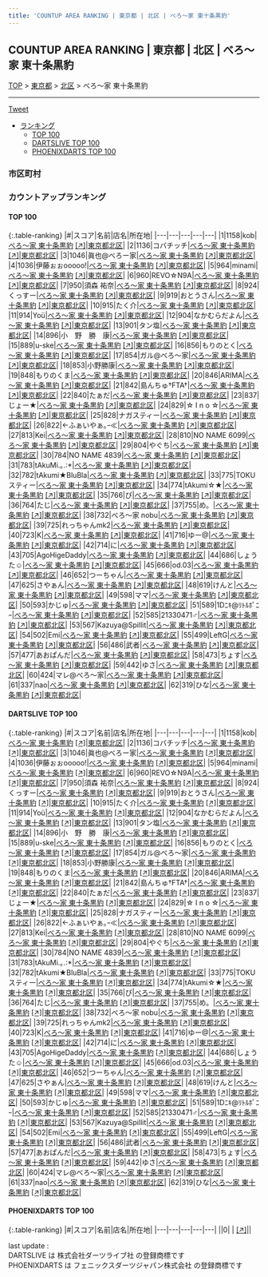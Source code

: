 ```yaml
---
title: 'COUNTUP AREA RANKING | 東京都 | 北区 | べろ～家 東十条黒豹'
---
```

## COUNTUP AREA RANKING | 東京都 | 北区 | べろ～家 東十条黒豹

[TOP](/darts/rank/) > [東京都](/darts/rank/東京都/) > [北区](/darts/rank/東京都/北区/) > べろ～家 東十条黒豹

___

<a href="https://twitter.com/share?ref_src=twsrc%5Etfw" data-text="COUNTUP AREA RANKING | 東京都北区べろ～家 東十条黒豹" class="twitter-share-button" data-hashtags="DARTSLIVE,PHOENIXDARTS,darts,ダーツ" data-show-count="false">Tweet</a>

* [ランキング](#カウントアップランキング)
    * [TOP 100](#top-100)
    * [DARTSLIVE TOP 100](#dartslive-top-100)
    * [PHOENIXDARTS TOP 100](#phoenixdarts-top-100)

### 市区町村

<ul>

</ul>

### カウントアップランキング

#### TOP 100



{:.table-ranking}
|#|スコア|名前|店名|所在地|
|---|---|---|---|---|
|1|1158|<span class="rank-name-dl">kob</span>|<a href="/darts/rank/shops/58085cd8b13e39d80d9b047a20a7ba1e.html">べろ～家 東十条黒豹</a> <a href="https://search.dartslive.com/jp/shop/58085cd8b13e39d80d9b047a20a7ba1e">[↗]</a>|<a href="/darts/rank/東京都/北区">東京都北区</a>|
|2|1136|<span class="rank-name-dl">コバチッチ</span>|<a href="/darts/rank/shops/58085cd8b13e39d80d9b047a20a7ba1e.html">べろ～家 東十条黒豹</a> <a href="https://search.dartslive.com/jp/shop/58085cd8b13e39d80d9b047a20a7ba1e">[↗]</a>|<a href="/darts/rank/東京都/北区">東京都北区</a>|
|3|1046|<span class="rank-name-dl">眞也@べろー家</span>|<a href="/darts/rank/shops/58085cd8b13e39d80d9b047a20a7ba1e.html">べろ～家 東十条黒豹</a> <a href="https://search.dartslive.com/jp/shop/58085cd8b13e39d80d9b047a20a7ba1e">[↗]</a>|<a href="/darts/rank/東京都/北区">東京都北区</a>|
|4|1036|<span class="rank-name-dl">伊藤ぉぉooooo!</span>|<a href="/darts/rank/shops/58085cd8b13e39d80d9b047a20a7ba1e.html">べろ～家 東十条黒豹</a> <a href="https://search.dartslive.com/jp/shop/58085cd8b13e39d80d9b047a20a7ba1e">[↗]</a>|<a href="/darts/rank/東京都/北区">東京都北区</a>|
|5|964|<span class="rank-name-dl">minami</span>|<a href="/darts/rank/shops/58085cd8b13e39d80d9b047a20a7ba1e.html">べろ～家 東十条黒豹</a> <a href="https://search.dartslive.com/jp/shop/58085cd8b13e39d80d9b047a20a7ba1e">[↗]</a>|<a href="/darts/rank/東京都/北区">東京都北区</a>|
|6|960|<span class="rank-name-dl">REVO☆N9A</span>|<a href="/darts/rank/shops/58085cd8b13e39d80d9b047a20a7ba1e.html">べろ～家 東十条黒豹</a> <a href="https://search.dartslive.com/jp/shop/58085cd8b13e39d80d9b047a20a7ba1e">[↗]</a>|<a href="/darts/rank/東京都/北区">東京都北区</a>|
|7|950|<span class="rank-name-dl">須森 祐奈</span>|<a href="/darts/rank/shops/58085cd8b13e39d80d9b047a20a7ba1e.html">べろ～家 東十条黒豹</a> <a href="https://search.dartslive.com/jp/shop/58085cd8b13e39d80d9b047a20a7ba1e">[↗]</a>|<a href="/darts/rank/東京都/北区">東京都北区</a>|
|8|924|<span class="rank-name-dl">くっすー</span>|<a href="/darts/rank/shops/58085cd8b13e39d80d9b047a20a7ba1e.html">べろ～家 東十条黒豹</a> <a href="https://search.dartslive.com/jp/shop/58085cd8b13e39d80d9b047a20a7ba1e">[↗]</a>|<a href="/darts/rank/東京都/北区">東京都北区</a>|
|9|919|<span class="rank-name-dl">おとうさん</span>|<a href="/darts/rank/shops/58085cd8b13e39d80d9b047a20a7ba1e.html">べろ～家 東十条黒豹</a> <a href="https://search.dartslive.com/jp/shop/58085cd8b13e39d80d9b047a20a7ba1e">[↗]</a>|<a href="/darts/rank/東京都/北区">東京都北区</a>|
|10|915|<span class="rank-name-dl">たく介</span>|<a href="/darts/rank/shops/58085cd8b13e39d80d9b047a20a7ba1e.html">べろ～家 東十条黒豹</a> <a href="https://search.dartslive.com/jp/shop/58085cd8b13e39d80d9b047a20a7ba1e">[↗]</a>|<a href="/darts/rank/東京都/北区">東京都北区</a>|
|11|914|<span class="rank-name-dl">Yoü</span>|<a href="/darts/rank/shops/58085cd8b13e39d80d9b047a20a7ba1e.html">べろ～家 東十条黒豹</a> <a href="https://search.dartslive.com/jp/shop/58085cd8b13e39d80d9b047a20a7ba1e">[↗]</a>|<a href="/darts/rank/東京都/北区">東京都北区</a>|
|12|904|<span class="rank-name-dl">なかむらだよん</span>|<a href="/darts/rank/shops/58085cd8b13e39d80d9b047a20a7ba1e.html">べろ～家 東十条黒豹</a> <a href="https://search.dartslive.com/jp/shop/58085cd8b13e39d80d9b047a20a7ba1e">[↗]</a>|<a href="/darts/rank/東京都/北区">東京都北区</a>|
|13|901|<span class="rank-name-dl">タン塩</span>|<a href="/darts/rank/shops/58085cd8b13e39d80d9b047a20a7ba1e.html">べろ～家 東十条黒豹</a> <a href="https://search.dartslive.com/jp/shop/58085cd8b13e39d80d9b047a20a7ba1e">[↗]</a>|<a href="/darts/rank/東京都/北区">東京都北区</a>|
|14|896|<span class="rank-name-dl">小　野　勝　康</span>|<a href="/darts/rank/shops/58085cd8b13e39d80d9b047a20a7ba1e.html">べろ～家 東十条黒豹</a> <a href="https://search.dartslive.com/jp/shop/58085cd8b13e39d80d9b047a20a7ba1e">[↗]</a>|<a href="/darts/rank/東京都/北区">東京都北区</a>|
|15|889|<span class="rank-name-dl">u-ske</span>|<a href="/darts/rank/shops/58085cd8b13e39d80d9b047a20a7ba1e.html">べろ～家 東十条黒豹</a> <a href="https://search.dartslive.com/jp/shop/58085cd8b13e39d80d9b047a20a7ba1e">[↗]</a>|<a href="/darts/rank/東京都/北区">東京都北区</a>|
|16|856|<span class="rank-name-dl">もりのとく</span>|<a href="/darts/rank/shops/58085cd8b13e39d80d9b047a20a7ba1e.html">べろ～家 東十条黒豹</a> <a href="https://search.dartslive.com/jp/shop/58085cd8b13e39d80d9b047a20a7ba1e">[↗]</a>|<a href="/darts/rank/東京都/北区">東京都北区</a>|
|17|854|<span class="rank-name-dl">ガル@べろ〜家</span>|<a href="/darts/rank/shops/58085cd8b13e39d80d9b047a20a7ba1e.html">べろ～家 東十条黒豹</a> <a href="https://search.dartslive.com/jp/shop/58085cd8b13e39d80d9b047a20a7ba1e">[↗]</a>|<a href="/darts/rank/東京都/北区">東京都北区</a>|
|18|853|<span class="rank-name-dl">小野勝康</span>|<a href="/darts/rank/shops/58085cd8b13e39d80d9b047a20a7ba1e.html">べろ～家 東十条黒豹</a> <a href="https://search.dartslive.com/jp/shop/58085cd8b13e39d80d9b047a20a7ba1e">[↗]</a>|<a href="/darts/rank/東京都/北区">東京都北区</a>|
|19|848|<span class="rank-name-dl">もりのくま</span>|<a href="/darts/rank/shops/58085cd8b13e39d80d9b047a20a7ba1e.html">べろ～家 東十条黒豹</a> <a href="https://search.dartslive.com/jp/shop/58085cd8b13e39d80d9b047a20a7ba1e">[↗]</a>|<a href="/darts/rank/東京都/北区">東京都北区</a>|
|20|846|<span class="rank-name-dl">ARIMA</span>|<a href="/darts/rank/shops/58085cd8b13e39d80d9b047a20a7ba1e.html">べろ～家 東十条黒豹</a> <a href="https://search.dartslive.com/jp/shop/58085cd8b13e39d80d9b047a20a7ba1e">[↗]</a>|<a href="/darts/rank/東京都/北区">東京都北区</a>|
|21|842|<span class="rank-name-dl">島んちゅ†FTA†</span>|<a href="/darts/rank/shops/58085cd8b13e39d80d9b047a20a7ba1e.html">べろ～家 東十条黒豹</a> <a href="https://search.dartslive.com/jp/shop/58085cd8b13e39d80d9b047a20a7ba1e">[↗]</a>|<a href="/darts/rank/東京都/北区">東京都北区</a>|
|22|840|<span class="rank-name-dl">たぁだ</span>|<a href="/darts/rank/shops/58085cd8b13e39d80d9b047a20a7ba1e.html">べろ～家 東十条黒豹</a> <a href="https://search.dartslive.com/jp/shop/58085cd8b13e39d80d9b047a20a7ba1e">[↗]</a>|<a href="/darts/rank/東京都/北区">東京都北区</a>|
|23|837|<span class="rank-name-dl">じょー★</span>|<a href="/darts/rank/shops/58085cd8b13e39d80d9b047a20a7ba1e.html">べろ～家 東十条黒豹</a> <a href="https://search.dartslive.com/jp/shop/58085cd8b13e39d80d9b047a20a7ba1e">[↗]</a>|<a href="/darts/rank/東京都/北区">東京都北区</a>|
|24|829|<span class="rank-name-dl">☆ I n o ☆</span>|<a href="/darts/rank/shops/58085cd8b13e39d80d9b047a20a7ba1e.html">べろ～家 東十条黒豹</a> <a href="https://search.dartslive.com/jp/shop/58085cd8b13e39d80d9b047a20a7ba1e">[↗]</a>|<a href="/darts/rank/東京都/北区">東京都北区</a>|
|25|828|<span class="rank-name-dl">ナガスティー</span>|<a href="/darts/rank/shops/58085cd8b13e39d80d9b047a20a7ba1e.html">べろ～家 東十条黒豹</a> <a href="https://search.dartslive.com/jp/shop/58085cd8b13e39d80d9b047a20a7ba1e">[↗]</a>|<a href="/darts/rank/東京都/北区">東京都北区</a>|
|26|822|<span class="rank-name-dl">←ふぁいやぁ｡ｰ≪</span>|<a href="/darts/rank/shops/58085cd8b13e39d80d9b047a20a7ba1e.html">べろ～家 東十条黒豹</a> <a href="https://search.dartslive.com/jp/shop/58085cd8b13e39d80d9b047a20a7ba1e">[↗]</a>|<a href="/darts/rank/東京都/北区">東京都北区</a>|
|27|813|<span class="rank-name-dl">Kei</span>|<a href="/darts/rank/shops/58085cd8b13e39d80d9b047a20a7ba1e.html">べろ～家 東十条黒豹</a> <a href="https://search.dartslive.com/jp/shop/58085cd8b13e39d80d9b047a20a7ba1e">[↗]</a>|<a href="/darts/rank/東京都/北区">東京都北区</a>|
|28|810|<span class="rank-name-dl">NO NAME 6099</span>|<a href="/darts/rank/shops/58085cd8b13e39d80d9b047a20a7ba1e.html">べろ～家 東十条黒豹</a> <a href="https://search.dartslive.com/jp/shop/58085cd8b13e39d80d9b047a20a7ba1e">[↗]</a>|<a href="/darts/rank/東京都/北区">東京都北区</a>|
|29|804|<span class="rank-name-dl">やぐち</span>|<a href="/darts/rank/shops/58085cd8b13e39d80d9b047a20a7ba1e.html">べろ～家 東十条黒豹</a> <a href="https://search.dartslive.com/jp/shop/58085cd8b13e39d80d9b047a20a7ba1e">[↗]</a>|<a href="/darts/rank/東京都/北区">東京都北区</a>|
|30|784|<span class="rank-name-dl">NO NAME 4839</span>|<a href="/darts/rank/shops/58085cd8b13e39d80d9b047a20a7ba1e.html">べろ～家 東十条黒豹</a> <a href="https://search.dartslive.com/jp/shop/58085cd8b13e39d80d9b047a20a7ba1e">[↗]</a>|<a href="/darts/rank/東京都/北区">東京都北区</a>|
|31|783|<span class="rank-name-dl">tAkuMi.｡.:*</span>|<a href="/darts/rank/shops/58085cd8b13e39d80d9b047a20a7ba1e.html">べろ～家 東十条黒豹</a> <a href="https://search.dartslive.com/jp/shop/58085cd8b13e39d80d9b047a20a7ba1e">[↗]</a>|<a href="/darts/rank/東京都/北区">東京都北区</a>|
|32|782|<span class="rank-name-dl">tAkumi★BluBla</span>|<a href="/darts/rank/shops/58085cd8b13e39d80d9b047a20a7ba1e.html">べろ～家 東十条黒豹</a> <a href="https://search.dartslive.com/jp/shop/58085cd8b13e39d80d9b047a20a7ba1e">[↗]</a>|<a href="/darts/rank/東京都/北区">東京都北区</a>|
|33|775|<span class="rank-name-dl">TOKUスティー</span>|<a href="/darts/rank/shops/58085cd8b13e39d80d9b047a20a7ba1e.html">べろ～家 東十条黒豹</a> <a href="https://search.dartslive.com/jp/shop/58085cd8b13e39d80d9b047a20a7ba1e">[↗]</a>|<a href="/darts/rank/東京都/北区">東京都北区</a>|
|34|774|<span class="rank-name-dl">tAkumi☆★</span>|<a href="/darts/rank/shops/58085cd8b13e39d80d9b047a20a7ba1e.html">べろ～家 東十条黒豹</a> <a href="https://search.dartslive.com/jp/shop/58085cd8b13e39d80d9b047a20a7ba1e">[↗]</a>|<a href="/darts/rank/東京都/北区">東京都北区</a>|
|35|766|<span class="rank-name-dl">ぴ</span>|<a href="/darts/rank/shops/58085cd8b13e39d80d9b047a20a7ba1e.html">べろ～家 東十条黒豹</a> <a href="https://search.dartslive.com/jp/shop/58085cd8b13e39d80d9b047a20a7ba1e">[↗]</a>|<a href="/darts/rank/東京都/北区">東京都北区</a>|
|36|764|<span class="rank-name-dl">たじ</span>|<a href="/darts/rank/shops/58085cd8b13e39d80d9b047a20a7ba1e.html">べろ～家 東十条黒豹</a> <a href="https://search.dartslive.com/jp/shop/58085cd8b13e39d80d9b047a20a7ba1e">[↗]</a>|<a href="/darts/rank/東京都/北区">東京都北区</a>|
|37|755|<span class="rank-name-dl">め。</span>|<a href="/darts/rank/shops/58085cd8b13e39d80d9b047a20a7ba1e.html">べろ～家 東十条黒豹</a> <a href="https://search.dartslive.com/jp/shop/58085cd8b13e39d80d9b047a20a7ba1e">[↗]</a>|<a href="/darts/rank/東京都/北区">東京都北区</a>|
|38|732|<span class="rank-name-dl">べろ〜家 nobu</span>|<a href="/darts/rank/shops/58085cd8b13e39d80d9b047a20a7ba1e.html">べろ～家 東十条黒豹</a> <a href="https://search.dartslive.com/jp/shop/58085cd8b13e39d80d9b047a20a7ba1e">[↗]</a>|<a href="/darts/rank/東京都/北区">東京都北区</a>|
|39|725|<span class="rank-name-dl">れっちゃんmk2</span>|<a href="/darts/rank/shops/58085cd8b13e39d80d9b047a20a7ba1e.html">べろ～家 東十条黒豹</a> <a href="https://search.dartslive.com/jp/shop/58085cd8b13e39d80d9b047a20a7ba1e">[↗]</a>|<a href="/darts/rank/東京都/北区">東京都北区</a>|
|40|723|<span class="rank-name-dl">K</span>|<a href="/darts/rank/shops/58085cd8b13e39d80d9b047a20a7ba1e.html">べろ～家 東十条黒豹</a> <a href="https://search.dartslive.com/jp/shop/58085cd8b13e39d80d9b047a20a7ba1e">[↗]</a>|<a href="/darts/rank/東京都/北区">東京都北区</a>|
|41|716|<span class="rank-name-dl">ゆー@</span>|<a href="/darts/rank/shops/58085cd8b13e39d80d9b047a20a7ba1e.html">べろ～家 東十条黒豹</a> <a href="https://search.dartslive.com/jp/shop/58085cd8b13e39d80d9b047a20a7ba1e">[↗]</a>|<a href="/darts/rank/東京都/北区">東京都北区</a>|
|42|714|<span class="rank-name-dl">に</span>|<a href="/darts/rank/shops/58085cd8b13e39d80d9b047a20a7ba1e.html">べろ～家 東十条黒豹</a> <a href="https://search.dartslive.com/jp/shop/58085cd8b13e39d80d9b047a20a7ba1e">[↗]</a>|<a href="/darts/rank/東京都/北区">東京都北区</a>|
|43|705|<span class="rank-name-dl">AgoHigeDaddy</span>|<a href="/darts/rank/shops/58085cd8b13e39d80d9b047a20a7ba1e.html">べろ～家 東十条黒豹</a> <a href="https://search.dartslive.com/jp/shop/58085cd8b13e39d80d9b047a20a7ba1e">[↗]</a>|<a href="/darts/rank/東京都/北区">東京都北区</a>|
|44|686|<span class="rank-name-dl">しょうた☺</span>|<a href="/darts/rank/shops/58085cd8b13e39d80d9b047a20a7ba1e.html">べろ～家 東十条黒豹</a> <a href="https://search.dartslive.com/jp/shop/58085cd8b13e39d80d9b047a20a7ba1e">[↗]</a>|<a href="/darts/rank/東京都/北区">東京都北区</a>|
|45|666|<span class="rank-name-dl">od.03</span>|<a href="/darts/rank/shops/58085cd8b13e39d80d9b047a20a7ba1e.html">べろ～家 東十条黒豹</a> <a href="https://search.dartslive.com/jp/shop/58085cd8b13e39d80d9b047a20a7ba1e">[↗]</a>|<a href="/darts/rank/東京都/北区">東京都北区</a>|
|46|652|<span class="rank-name-dl">つーちゃん</span>|<a href="/darts/rank/shops/58085cd8b13e39d80d9b047a20a7ba1e.html">べろ～家 東十条黒豹</a> <a href="https://search.dartslive.com/jp/shop/58085cd8b13e39d80d9b047a20a7ba1e">[↗]</a>|<a href="/darts/rank/東京都/北区">東京都北区</a>|
|47|625|<span class="rank-name-dl">さやぁん</span>|<a href="/darts/rank/shops/58085cd8b13e39d80d9b047a20a7ba1e.html">べろ～家 東十条黒豹</a> <a href="https://search.dartslive.com/jp/shop/58085cd8b13e39d80d9b047a20a7ba1e">[↗]</a>|<a href="/darts/rank/東京都/北区">東京都北区</a>|
|48|619|<span class="rank-name-dl">けんと</span>|<a href="/darts/rank/shops/58085cd8b13e39d80d9b047a20a7ba1e.html">べろ～家 東十条黒豹</a> <a href="https://search.dartslive.com/jp/shop/58085cd8b13e39d80d9b047a20a7ba1e">[↗]</a>|<a href="/darts/rank/東京都/北区">東京都北区</a>|
|49|598|<span class="rank-name-dl">ママ</span>|<a href="/darts/rank/shops/58085cd8b13e39d80d9b047a20a7ba1e.html">べろ～家 東十条黒豹</a> <a href="https://search.dartslive.com/jp/shop/58085cd8b13e39d80d9b047a20a7ba1e">[↗]</a>|<a href="/darts/rank/東京都/北区">東京都北区</a>|
|50|593|<span class="rank-name-dl">かじゅ</span>|<a href="/darts/rank/shops/58085cd8b13e39d80d9b047a20a7ba1e.html">べろ～家 東十条黒豹</a> <a href="https://search.dartslive.com/jp/shop/58085cd8b13e39d80d9b047a20a7ba1e">[↗]</a>|<a href="/darts/rank/東京都/北区">東京都北区</a>|
|51|589|<span class="rank-name-dl">1Dﾆｷ@ﾘﾄﾙﾎﾟﾆｰ</span>|<a href="/darts/rank/shops/58085cd8b13e39d80d9b047a20a7ba1e.html">べろ～家 東十条黒豹</a> <a href="https://search.dartslive.com/jp/shop/58085cd8b13e39d80d9b047a20a7ba1e">[↗]</a>|<a href="/darts/rank/東京都/北区">東京都北区</a>|
|52|585|<span class="rank-name-dl">21330471♂</span>|<a href="/darts/rank/shops/58085cd8b13e39d80d9b047a20a7ba1e.html">べろ～家 東十条黒豹</a> <a href="https://search.dartslive.com/jp/shop/58085cd8b13e39d80d9b047a20a7ba1e">[↗]</a>|<a href="/darts/rank/東京都/北区">東京都北区</a>|
|53|567|<span class="rank-name-dl">Kazuya@Spillit</span>|<a href="/darts/rank/shops/58085cd8b13e39d80d9b047a20a7ba1e.html">べろ～家 東十条黒豹</a> <a href="https://search.dartslive.com/jp/shop/58085cd8b13e39d80d9b047a20a7ba1e">[↗]</a>|<a href="/darts/rank/東京都/北区">東京都北区</a>|
|54|502|<span class="rank-name-dl">Emi</span>|<a href="/darts/rank/shops/58085cd8b13e39d80d9b047a20a7ba1e.html">べろ～家 東十条黒豹</a> <a href="https://search.dartslive.com/jp/shop/58085cd8b13e39d80d9b047a20a7ba1e">[↗]</a>|<a href="/darts/rank/東京都/北区">東京都北区</a>|
|55|499|<span class="rank-name-dl">LeftG</span>|<a href="/darts/rank/shops/58085cd8b13e39d80d9b047a20a7ba1e.html">べろ～家 東十条黒豹</a> <a href="https://search.dartslive.com/jp/shop/58085cd8b13e39d80d9b047a20a7ba1e">[↗]</a>|<a href="/darts/rank/東京都/北区">東京都北区</a>|
|56|486|<span class="rank-name-dl">武者</span>|<a href="/darts/rank/shops/58085cd8b13e39d80d9b047a20a7ba1e.html">べろ～家 東十条黒豹</a> <a href="https://search.dartslive.com/jp/shop/58085cd8b13e39d80d9b047a20a7ba1e">[↗]</a>|<a href="/darts/rank/東京都/北区">東京都北区</a>|
|57|477|<span class="rank-name-dl">あおぱんだ</span>|<a href="/darts/rank/shops/58085cd8b13e39d80d9b047a20a7ba1e.html">べろ～家 東十条黒豹</a> <a href="https://search.dartslive.com/jp/shop/58085cd8b13e39d80d9b047a20a7ba1e">[↗]</a>|<a href="/darts/rank/東京都/北区">東京都北区</a>|
|58|473|<span class="rank-name-dl">ちょす</span>|<a href="/darts/rank/shops/58085cd8b13e39d80d9b047a20a7ba1e.html">べろ～家 東十条黒豹</a> <a href="https://search.dartslive.com/jp/shop/58085cd8b13e39d80d9b047a20a7ba1e">[↗]</a>|<a href="/darts/rank/東京都/北区">東京都北区</a>|
|59|442|<span class="rank-name-dl">ゆさ</span>|<a href="/darts/rank/shops/58085cd8b13e39d80d9b047a20a7ba1e.html">べろ～家 東十条黒豹</a> <a href="https://search.dartslive.com/jp/shop/58085cd8b13e39d80d9b047a20a7ba1e">[↗]</a>|<a href="/darts/rank/東京都/北区">東京都北区</a>|
|60|424|<span class="rank-name-dl">マレ@べろ〜家</span>|<a href="/darts/rank/shops/58085cd8b13e39d80d9b047a20a7ba1e.html">べろ～家 東十条黒豹</a> <a href="https://search.dartslive.com/jp/shop/58085cd8b13e39d80d9b047a20a7ba1e">[↗]</a>|<a href="/darts/rank/東京都/北区">東京都北区</a>|
|61|337|<span class="rank-name-dl">nao</span>|<a href="/darts/rank/shops/58085cd8b13e39d80d9b047a20a7ba1e.html">べろ～家 東十条黒豹</a> <a href="https://search.dartslive.com/jp/shop/58085cd8b13e39d80d9b047a20a7ba1e">[↗]</a>|<a href="/darts/rank/東京都/北区">東京都北区</a>|
|62|319|<span class="rank-name-dl">ひな</span>|<a href="/darts/rank/shops/58085cd8b13e39d80d9b047a20a7ba1e.html">べろ～家 東十条黒豹</a> <a href="https://search.dartslive.com/jp/shop/58085cd8b13e39d80d9b047a20a7ba1e">[↗]</a>|<a href="/darts/rank/東京都/北区">東京都北区</a>|


#### DARTSLIVE TOP 100



{:.table-ranking}
|#|スコア|名前|店名|所在地|
|---|---|---|---|---|
|1|1158|<span class="rank-name-dl">kob</span>|<a href="/darts/rank/shops/58085cd8b13e39d80d9b047a20a7ba1e.html">べろ～家 東十条黒豹</a> <a href="https://search.dartslive.com/jp/shop/58085cd8b13e39d80d9b047a20a7ba1e">[↗]</a>|<a href="/darts/rank/東京都/北区">東京都北区</a>|
|2|1136|<span class="rank-name-dl">コバチッチ</span>|<a href="/darts/rank/shops/58085cd8b13e39d80d9b047a20a7ba1e.html">べろ～家 東十条黒豹</a> <a href="https://search.dartslive.com/jp/shop/58085cd8b13e39d80d9b047a20a7ba1e">[↗]</a>|<a href="/darts/rank/東京都/北区">東京都北区</a>|
|3|1046|<span class="rank-name-dl">眞也@べろー家</span>|<a href="/darts/rank/shops/58085cd8b13e39d80d9b047a20a7ba1e.html">べろ～家 東十条黒豹</a> <a href="https://search.dartslive.com/jp/shop/58085cd8b13e39d80d9b047a20a7ba1e">[↗]</a>|<a href="/darts/rank/東京都/北区">東京都北区</a>|
|4|1036|<span class="rank-name-dl">伊藤ぉぉooooo!</span>|<a href="/darts/rank/shops/58085cd8b13e39d80d9b047a20a7ba1e.html">べろ～家 東十条黒豹</a> <a href="https://search.dartslive.com/jp/shop/58085cd8b13e39d80d9b047a20a7ba1e">[↗]</a>|<a href="/darts/rank/東京都/北区">東京都北区</a>|
|5|964|<span class="rank-name-dl">minami</span>|<a href="/darts/rank/shops/58085cd8b13e39d80d9b047a20a7ba1e.html">べろ～家 東十条黒豹</a> <a href="https://search.dartslive.com/jp/shop/58085cd8b13e39d80d9b047a20a7ba1e">[↗]</a>|<a href="/darts/rank/東京都/北区">東京都北区</a>|
|6|960|<span class="rank-name-dl">REVO☆N9A</span>|<a href="/darts/rank/shops/58085cd8b13e39d80d9b047a20a7ba1e.html">べろ～家 東十条黒豹</a> <a href="https://search.dartslive.com/jp/shop/58085cd8b13e39d80d9b047a20a7ba1e">[↗]</a>|<a href="/darts/rank/東京都/北区">東京都北区</a>|
|7|950|<span class="rank-name-dl">須森 祐奈</span>|<a href="/darts/rank/shops/58085cd8b13e39d80d9b047a20a7ba1e.html">べろ～家 東十条黒豹</a> <a href="https://search.dartslive.com/jp/shop/58085cd8b13e39d80d9b047a20a7ba1e">[↗]</a>|<a href="/darts/rank/東京都/北区">東京都北区</a>|
|8|924|<span class="rank-name-dl">くっすー</span>|<a href="/darts/rank/shops/58085cd8b13e39d80d9b047a20a7ba1e.html">べろ～家 東十条黒豹</a> <a href="https://search.dartslive.com/jp/shop/58085cd8b13e39d80d9b047a20a7ba1e">[↗]</a>|<a href="/darts/rank/東京都/北区">東京都北区</a>|
|9|919|<span class="rank-name-dl">おとうさん</span>|<a href="/darts/rank/shops/58085cd8b13e39d80d9b047a20a7ba1e.html">べろ～家 東十条黒豹</a> <a href="https://search.dartslive.com/jp/shop/58085cd8b13e39d80d9b047a20a7ba1e">[↗]</a>|<a href="/darts/rank/東京都/北区">東京都北区</a>|
|10|915|<span class="rank-name-dl">たく介</span>|<a href="/darts/rank/shops/58085cd8b13e39d80d9b047a20a7ba1e.html">べろ～家 東十条黒豹</a> <a href="https://search.dartslive.com/jp/shop/58085cd8b13e39d80d9b047a20a7ba1e">[↗]</a>|<a href="/darts/rank/東京都/北区">東京都北区</a>|
|11|914|<span class="rank-name-dl">Yoü</span>|<a href="/darts/rank/shops/58085cd8b13e39d80d9b047a20a7ba1e.html">べろ～家 東十条黒豹</a> <a href="https://search.dartslive.com/jp/shop/58085cd8b13e39d80d9b047a20a7ba1e">[↗]</a>|<a href="/darts/rank/東京都/北区">東京都北区</a>|
|12|904|<span class="rank-name-dl">なかむらだよん</span>|<a href="/darts/rank/shops/58085cd8b13e39d80d9b047a20a7ba1e.html">べろ～家 東十条黒豹</a> <a href="https://search.dartslive.com/jp/shop/58085cd8b13e39d80d9b047a20a7ba1e">[↗]</a>|<a href="/darts/rank/東京都/北区">東京都北区</a>|
|13|901|<span class="rank-name-dl">タン塩</span>|<a href="/darts/rank/shops/58085cd8b13e39d80d9b047a20a7ba1e.html">べろ～家 東十条黒豹</a> <a href="https://search.dartslive.com/jp/shop/58085cd8b13e39d80d9b047a20a7ba1e">[↗]</a>|<a href="/darts/rank/東京都/北区">東京都北区</a>|
|14|896|<span class="rank-name-dl">小　野　勝　康</span>|<a href="/darts/rank/shops/58085cd8b13e39d80d9b047a20a7ba1e.html">べろ～家 東十条黒豹</a> <a href="https://search.dartslive.com/jp/shop/58085cd8b13e39d80d9b047a20a7ba1e">[↗]</a>|<a href="/darts/rank/東京都/北区">東京都北区</a>|
|15|889|<span class="rank-name-dl">u-ske</span>|<a href="/darts/rank/shops/58085cd8b13e39d80d9b047a20a7ba1e.html">べろ～家 東十条黒豹</a> <a href="https://search.dartslive.com/jp/shop/58085cd8b13e39d80d9b047a20a7ba1e">[↗]</a>|<a href="/darts/rank/東京都/北区">東京都北区</a>|
|16|856|<span class="rank-name-dl">もりのとく</span>|<a href="/darts/rank/shops/58085cd8b13e39d80d9b047a20a7ba1e.html">べろ～家 東十条黒豹</a> <a href="https://search.dartslive.com/jp/shop/58085cd8b13e39d80d9b047a20a7ba1e">[↗]</a>|<a href="/darts/rank/東京都/北区">東京都北区</a>|
|17|854|<span class="rank-name-dl">ガル@べろ〜家</span>|<a href="/darts/rank/shops/58085cd8b13e39d80d9b047a20a7ba1e.html">べろ～家 東十条黒豹</a> <a href="https://search.dartslive.com/jp/shop/58085cd8b13e39d80d9b047a20a7ba1e">[↗]</a>|<a href="/darts/rank/東京都/北区">東京都北区</a>|
|18|853|<span class="rank-name-dl">小野勝康</span>|<a href="/darts/rank/shops/58085cd8b13e39d80d9b047a20a7ba1e.html">べろ～家 東十条黒豹</a> <a href="https://search.dartslive.com/jp/shop/58085cd8b13e39d80d9b047a20a7ba1e">[↗]</a>|<a href="/darts/rank/東京都/北区">東京都北区</a>|
|19|848|<span class="rank-name-dl">もりのくま</span>|<a href="/darts/rank/shops/58085cd8b13e39d80d9b047a20a7ba1e.html">べろ～家 東十条黒豹</a> <a href="https://search.dartslive.com/jp/shop/58085cd8b13e39d80d9b047a20a7ba1e">[↗]</a>|<a href="/darts/rank/東京都/北区">東京都北区</a>|
|20|846|<span class="rank-name-dl">ARIMA</span>|<a href="/darts/rank/shops/58085cd8b13e39d80d9b047a20a7ba1e.html">べろ～家 東十条黒豹</a> <a href="https://search.dartslive.com/jp/shop/58085cd8b13e39d80d9b047a20a7ba1e">[↗]</a>|<a href="/darts/rank/東京都/北区">東京都北区</a>|
|21|842|<span class="rank-name-dl">島んちゅ†FTA†</span>|<a href="/darts/rank/shops/58085cd8b13e39d80d9b047a20a7ba1e.html">べろ～家 東十条黒豹</a> <a href="https://search.dartslive.com/jp/shop/58085cd8b13e39d80d9b047a20a7ba1e">[↗]</a>|<a href="/darts/rank/東京都/北区">東京都北区</a>|
|22|840|<span class="rank-name-dl">たぁだ</span>|<a href="/darts/rank/shops/58085cd8b13e39d80d9b047a20a7ba1e.html">べろ～家 東十条黒豹</a> <a href="https://search.dartslive.com/jp/shop/58085cd8b13e39d80d9b047a20a7ba1e">[↗]</a>|<a href="/darts/rank/東京都/北区">東京都北区</a>|
|23|837|<span class="rank-name-dl">じょー★</span>|<a href="/darts/rank/shops/58085cd8b13e39d80d9b047a20a7ba1e.html">べろ～家 東十条黒豹</a> <a href="https://search.dartslive.com/jp/shop/58085cd8b13e39d80d9b047a20a7ba1e">[↗]</a>|<a href="/darts/rank/東京都/北区">東京都北区</a>|
|24|829|<span class="rank-name-dl">☆ I n o ☆</span>|<a href="/darts/rank/shops/58085cd8b13e39d80d9b047a20a7ba1e.html">べろ～家 東十条黒豹</a> <a href="https://search.dartslive.com/jp/shop/58085cd8b13e39d80d9b047a20a7ba1e">[↗]</a>|<a href="/darts/rank/東京都/北区">東京都北区</a>|
|25|828|<span class="rank-name-dl">ナガスティー</span>|<a href="/darts/rank/shops/58085cd8b13e39d80d9b047a20a7ba1e.html">べろ～家 東十条黒豹</a> <a href="https://search.dartslive.com/jp/shop/58085cd8b13e39d80d9b047a20a7ba1e">[↗]</a>|<a href="/darts/rank/東京都/北区">東京都北区</a>|
|26|822|<span class="rank-name-dl">←ふぁいやぁ｡ｰ≪</span>|<a href="/darts/rank/shops/58085cd8b13e39d80d9b047a20a7ba1e.html">べろ～家 東十条黒豹</a> <a href="https://search.dartslive.com/jp/shop/58085cd8b13e39d80d9b047a20a7ba1e">[↗]</a>|<a href="/darts/rank/東京都/北区">東京都北区</a>|
|27|813|<span class="rank-name-dl">Kei</span>|<a href="/darts/rank/shops/58085cd8b13e39d80d9b047a20a7ba1e.html">べろ～家 東十条黒豹</a> <a href="https://search.dartslive.com/jp/shop/58085cd8b13e39d80d9b047a20a7ba1e">[↗]</a>|<a href="/darts/rank/東京都/北区">東京都北区</a>|
|28|810|<span class="rank-name-dl">NO NAME 6099</span>|<a href="/darts/rank/shops/58085cd8b13e39d80d9b047a20a7ba1e.html">べろ～家 東十条黒豹</a> <a href="https://search.dartslive.com/jp/shop/58085cd8b13e39d80d9b047a20a7ba1e">[↗]</a>|<a href="/darts/rank/東京都/北区">東京都北区</a>|
|29|804|<span class="rank-name-dl">やぐち</span>|<a href="/darts/rank/shops/58085cd8b13e39d80d9b047a20a7ba1e.html">べろ～家 東十条黒豹</a> <a href="https://search.dartslive.com/jp/shop/58085cd8b13e39d80d9b047a20a7ba1e">[↗]</a>|<a href="/darts/rank/東京都/北区">東京都北区</a>|
|30|784|<span class="rank-name-dl">NO NAME 4839</span>|<a href="/darts/rank/shops/58085cd8b13e39d80d9b047a20a7ba1e.html">べろ～家 東十条黒豹</a> <a href="https://search.dartslive.com/jp/shop/58085cd8b13e39d80d9b047a20a7ba1e">[↗]</a>|<a href="/darts/rank/東京都/北区">東京都北区</a>|
|31|783|<span class="rank-name-dl">tAkuMi.｡.:*</span>|<a href="/darts/rank/shops/58085cd8b13e39d80d9b047a20a7ba1e.html">べろ～家 東十条黒豹</a> <a href="https://search.dartslive.com/jp/shop/58085cd8b13e39d80d9b047a20a7ba1e">[↗]</a>|<a href="/darts/rank/東京都/北区">東京都北区</a>|
|32|782|<span class="rank-name-dl">tAkumi★BluBla</span>|<a href="/darts/rank/shops/58085cd8b13e39d80d9b047a20a7ba1e.html">べろ～家 東十条黒豹</a> <a href="https://search.dartslive.com/jp/shop/58085cd8b13e39d80d9b047a20a7ba1e">[↗]</a>|<a href="/darts/rank/東京都/北区">東京都北区</a>|
|33|775|<span class="rank-name-dl">TOKUスティー</span>|<a href="/darts/rank/shops/58085cd8b13e39d80d9b047a20a7ba1e.html">べろ～家 東十条黒豹</a> <a href="https://search.dartslive.com/jp/shop/58085cd8b13e39d80d9b047a20a7ba1e">[↗]</a>|<a href="/darts/rank/東京都/北区">東京都北区</a>|
|34|774|<span class="rank-name-dl">tAkumi☆★</span>|<a href="/darts/rank/shops/58085cd8b13e39d80d9b047a20a7ba1e.html">べろ～家 東十条黒豹</a> <a href="https://search.dartslive.com/jp/shop/58085cd8b13e39d80d9b047a20a7ba1e">[↗]</a>|<a href="/darts/rank/東京都/北区">東京都北区</a>|
|35|766|<span class="rank-name-dl">ぴ</span>|<a href="/darts/rank/shops/58085cd8b13e39d80d9b047a20a7ba1e.html">べろ～家 東十条黒豹</a> <a href="https://search.dartslive.com/jp/shop/58085cd8b13e39d80d9b047a20a7ba1e">[↗]</a>|<a href="/darts/rank/東京都/北区">東京都北区</a>|
|36|764|<span class="rank-name-dl">たじ</span>|<a href="/darts/rank/shops/58085cd8b13e39d80d9b047a20a7ba1e.html">べろ～家 東十条黒豹</a> <a href="https://search.dartslive.com/jp/shop/58085cd8b13e39d80d9b047a20a7ba1e">[↗]</a>|<a href="/darts/rank/東京都/北区">東京都北区</a>|
|37|755|<span class="rank-name-dl">め。</span>|<a href="/darts/rank/shops/58085cd8b13e39d80d9b047a20a7ba1e.html">べろ～家 東十条黒豹</a> <a href="https://search.dartslive.com/jp/shop/58085cd8b13e39d80d9b047a20a7ba1e">[↗]</a>|<a href="/darts/rank/東京都/北区">東京都北区</a>|
|38|732|<span class="rank-name-dl">べろ〜家 nobu</span>|<a href="/darts/rank/shops/58085cd8b13e39d80d9b047a20a7ba1e.html">べろ～家 東十条黒豹</a> <a href="https://search.dartslive.com/jp/shop/58085cd8b13e39d80d9b047a20a7ba1e">[↗]</a>|<a href="/darts/rank/東京都/北区">東京都北区</a>|
|39|725|<span class="rank-name-dl">れっちゃんmk2</span>|<a href="/darts/rank/shops/58085cd8b13e39d80d9b047a20a7ba1e.html">べろ～家 東十条黒豹</a> <a href="https://search.dartslive.com/jp/shop/58085cd8b13e39d80d9b047a20a7ba1e">[↗]</a>|<a href="/darts/rank/東京都/北区">東京都北区</a>|
|40|723|<span class="rank-name-dl">K</span>|<a href="/darts/rank/shops/58085cd8b13e39d80d9b047a20a7ba1e.html">べろ～家 東十条黒豹</a> <a href="https://search.dartslive.com/jp/shop/58085cd8b13e39d80d9b047a20a7ba1e">[↗]</a>|<a href="/darts/rank/東京都/北区">東京都北区</a>|
|41|716|<span class="rank-name-dl">ゆー@</span>|<a href="/darts/rank/shops/58085cd8b13e39d80d9b047a20a7ba1e.html">べろ～家 東十条黒豹</a> <a href="https://search.dartslive.com/jp/shop/58085cd8b13e39d80d9b047a20a7ba1e">[↗]</a>|<a href="/darts/rank/東京都/北区">東京都北区</a>|
|42|714|<span class="rank-name-dl">に</span>|<a href="/darts/rank/shops/58085cd8b13e39d80d9b047a20a7ba1e.html">べろ～家 東十条黒豹</a> <a href="https://search.dartslive.com/jp/shop/58085cd8b13e39d80d9b047a20a7ba1e">[↗]</a>|<a href="/darts/rank/東京都/北区">東京都北区</a>|
|43|705|<span class="rank-name-dl">AgoHigeDaddy</span>|<a href="/darts/rank/shops/58085cd8b13e39d80d9b047a20a7ba1e.html">べろ～家 東十条黒豹</a> <a href="https://search.dartslive.com/jp/shop/58085cd8b13e39d80d9b047a20a7ba1e">[↗]</a>|<a href="/darts/rank/東京都/北区">東京都北区</a>|
|44|686|<span class="rank-name-dl">しょうた☺</span>|<a href="/darts/rank/shops/58085cd8b13e39d80d9b047a20a7ba1e.html">べろ～家 東十条黒豹</a> <a href="https://search.dartslive.com/jp/shop/58085cd8b13e39d80d9b047a20a7ba1e">[↗]</a>|<a href="/darts/rank/東京都/北区">東京都北区</a>|
|45|666|<span class="rank-name-dl">od.03</span>|<a href="/darts/rank/shops/58085cd8b13e39d80d9b047a20a7ba1e.html">べろ～家 東十条黒豹</a> <a href="https://search.dartslive.com/jp/shop/58085cd8b13e39d80d9b047a20a7ba1e">[↗]</a>|<a href="/darts/rank/東京都/北区">東京都北区</a>|
|46|652|<span class="rank-name-dl">つーちゃん</span>|<a href="/darts/rank/shops/58085cd8b13e39d80d9b047a20a7ba1e.html">べろ～家 東十条黒豹</a> <a href="https://search.dartslive.com/jp/shop/58085cd8b13e39d80d9b047a20a7ba1e">[↗]</a>|<a href="/darts/rank/東京都/北区">東京都北区</a>|
|47|625|<span class="rank-name-dl">さやぁん</span>|<a href="/darts/rank/shops/58085cd8b13e39d80d9b047a20a7ba1e.html">べろ～家 東十条黒豹</a> <a href="https://search.dartslive.com/jp/shop/58085cd8b13e39d80d9b047a20a7ba1e">[↗]</a>|<a href="/darts/rank/東京都/北区">東京都北区</a>|
|48|619|<span class="rank-name-dl">けんと</span>|<a href="/darts/rank/shops/58085cd8b13e39d80d9b047a20a7ba1e.html">べろ～家 東十条黒豹</a> <a href="https://search.dartslive.com/jp/shop/58085cd8b13e39d80d9b047a20a7ba1e">[↗]</a>|<a href="/darts/rank/東京都/北区">東京都北区</a>|
|49|598|<span class="rank-name-dl">ママ</span>|<a href="/darts/rank/shops/58085cd8b13e39d80d9b047a20a7ba1e.html">べろ～家 東十条黒豹</a> <a href="https://search.dartslive.com/jp/shop/58085cd8b13e39d80d9b047a20a7ba1e">[↗]</a>|<a href="/darts/rank/東京都/北区">東京都北区</a>|
|50|593|<span class="rank-name-dl">かじゅ</span>|<a href="/darts/rank/shops/58085cd8b13e39d80d9b047a20a7ba1e.html">べろ～家 東十条黒豹</a> <a href="https://search.dartslive.com/jp/shop/58085cd8b13e39d80d9b047a20a7ba1e">[↗]</a>|<a href="/darts/rank/東京都/北区">東京都北区</a>|
|51|589|<span class="rank-name-dl">1Dﾆｷ@ﾘﾄﾙﾎﾟﾆｰ</span>|<a href="/darts/rank/shops/58085cd8b13e39d80d9b047a20a7ba1e.html">べろ～家 東十条黒豹</a> <a href="https://search.dartslive.com/jp/shop/58085cd8b13e39d80d9b047a20a7ba1e">[↗]</a>|<a href="/darts/rank/東京都/北区">東京都北区</a>|
|52|585|<span class="rank-name-dl">21330471♂</span>|<a href="/darts/rank/shops/58085cd8b13e39d80d9b047a20a7ba1e.html">べろ～家 東十条黒豹</a> <a href="https://search.dartslive.com/jp/shop/58085cd8b13e39d80d9b047a20a7ba1e">[↗]</a>|<a href="/darts/rank/東京都/北区">東京都北区</a>|
|53|567|<span class="rank-name-dl">Kazuya@Spillit</span>|<a href="/darts/rank/shops/58085cd8b13e39d80d9b047a20a7ba1e.html">べろ～家 東十条黒豹</a> <a href="https://search.dartslive.com/jp/shop/58085cd8b13e39d80d9b047a20a7ba1e">[↗]</a>|<a href="/darts/rank/東京都/北区">東京都北区</a>|
|54|502|<span class="rank-name-dl">Emi</span>|<a href="/darts/rank/shops/58085cd8b13e39d80d9b047a20a7ba1e.html">べろ～家 東十条黒豹</a> <a href="https://search.dartslive.com/jp/shop/58085cd8b13e39d80d9b047a20a7ba1e">[↗]</a>|<a href="/darts/rank/東京都/北区">東京都北区</a>|
|55|499|<span class="rank-name-dl">LeftG</span>|<a href="/darts/rank/shops/58085cd8b13e39d80d9b047a20a7ba1e.html">べろ～家 東十条黒豹</a> <a href="https://search.dartslive.com/jp/shop/58085cd8b13e39d80d9b047a20a7ba1e">[↗]</a>|<a href="/darts/rank/東京都/北区">東京都北区</a>|
|56|486|<span class="rank-name-dl">武者</span>|<a href="/darts/rank/shops/58085cd8b13e39d80d9b047a20a7ba1e.html">べろ～家 東十条黒豹</a> <a href="https://search.dartslive.com/jp/shop/58085cd8b13e39d80d9b047a20a7ba1e">[↗]</a>|<a href="/darts/rank/東京都/北区">東京都北区</a>|
|57|477|<span class="rank-name-dl">あおぱんだ</span>|<a href="/darts/rank/shops/58085cd8b13e39d80d9b047a20a7ba1e.html">べろ～家 東十条黒豹</a> <a href="https://search.dartslive.com/jp/shop/58085cd8b13e39d80d9b047a20a7ba1e">[↗]</a>|<a href="/darts/rank/東京都/北区">東京都北区</a>|
|58|473|<span class="rank-name-dl">ちょす</span>|<a href="/darts/rank/shops/58085cd8b13e39d80d9b047a20a7ba1e.html">べろ～家 東十条黒豹</a> <a href="https://search.dartslive.com/jp/shop/58085cd8b13e39d80d9b047a20a7ba1e">[↗]</a>|<a href="/darts/rank/東京都/北区">東京都北区</a>|
|59|442|<span class="rank-name-dl">ゆさ</span>|<a href="/darts/rank/shops/58085cd8b13e39d80d9b047a20a7ba1e.html">べろ～家 東十条黒豹</a> <a href="https://search.dartslive.com/jp/shop/58085cd8b13e39d80d9b047a20a7ba1e">[↗]</a>|<a href="/darts/rank/東京都/北区">東京都北区</a>|
|60|424|<span class="rank-name-dl">マレ@べろ〜家</span>|<a href="/darts/rank/shops/58085cd8b13e39d80d9b047a20a7ba1e.html">べろ～家 東十条黒豹</a> <a href="https://search.dartslive.com/jp/shop/58085cd8b13e39d80d9b047a20a7ba1e">[↗]</a>|<a href="/darts/rank/東京都/北区">東京都北区</a>|
|61|337|<span class="rank-name-dl">nao</span>|<a href="/darts/rank/shops/58085cd8b13e39d80d9b047a20a7ba1e.html">べろ～家 東十条黒豹</a> <a href="https://search.dartslive.com/jp/shop/58085cd8b13e39d80d9b047a20a7ba1e">[↗]</a>|<a href="/darts/rank/東京都/北区">東京都北区</a>|
|62|319|<span class="rank-name-dl">ひな</span>|<a href="/darts/rank/shops/58085cd8b13e39d80d9b047a20a7ba1e.html">べろ～家 東十条黒豹</a> <a href="https://search.dartslive.com/jp/shop/58085cd8b13e39d80d9b047a20a7ba1e">[↗]</a>|<a href="/darts/rank/東京都/北区">東京都北区</a>|


#### PHOENIXDARTS TOP 100



{:.table-ranking}
|#|スコア|名前|店名|所在地|
|---|---|---|---|---|
||0|<span class="rank-name-dl"> </span>|<a href="/darts/rank/shops/.html"></a> <a href="">[↗]</a>|<a href="/darts/rank//"></a>|


<div class="footer border-top border-gray-light mt-5 pt-3 text-right text-gray">
    last update : <span style="font-weight: italic" id="foot_last_modified"></span><br />
    DARTSLIVE は 株式会社ダーツライブ社 の登録商標です<br />
    PHOENIXDARTS は フェニックスダーツジャパン株式会社 の登録商標です<br />
</div>

<script src="https://cdnjs.cloudflare.com/ajax/libs/jquery.tablesorter/2.31.3/js/jquery.tablesorter.min.js" integrity="sha512-qzgd5cYSZcosqpzpn7zF2ZId8f/8CHmFKZ8j7mU4OUXTNRd5g+ZHBPsgKEwoqxCtdQvExE5LprwwPAgoicguNg==" crossorigin="anonymous" referrerpolicy="no-referrer"></script>
<link rel="stylesheet" href="https://cdnjs.cloudflare.com/ajax/libs/jquery.tablesorter/2.31.3/css/theme.default.min.css" integrity="sha512-wghhOJkjQX0Lh3NSWvNKeZ0ZpNn+SPVXX1Qyc9OCaogADktxrBiBdKGDoqVUOyhStvMBmJQ8ZdMHiR3wuEq8+w==" crossorigin="anonymous" referrerpolicy="no-referrer" />
<script>
$(function() {
    $(".table-ranking").tablesorter({sortList:[[0, 0]]});
    $("#foot_last_modified").text(formatDate(new Date(document.lastModified), 'yyyy-MM-dd HH:mm:ss'));
});
</script>

<script async src="https://platform.twitter.com/widgets.js" charset="utf-8"></script>